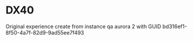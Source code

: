 # DX40
Original experience create from instance qa aurora 2 with GUID bd316ef1-8f50-4a7f-82d9-9ad55ee7f493
